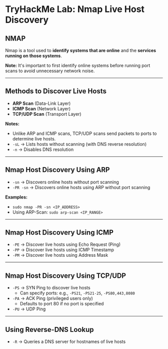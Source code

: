 # TryHackMe Lab: Nmap Live Host Discovery

## NMAP
Nmap is a tool used to **identify systems that are online** and the **services running on those systems**.  

**Note:** It's important to first identify online systems before running port scans to avoid unnecessary network noise.

---

## Methods to Discover Live Hosts
- **ARP Scan** (Data-Link Layer)  
- **ICMP Scan** (Network Layer)  
- **TCP/UDP Scan** (Transport Layer)  

**Notes:**  
- Unlike ARP and ICMP scans, TCP/UDP scans send packets to ports to determine live hosts.  
- `-sL` → Lists hosts without scanning (with DNS reverse resolution)  
- `-n` → Disables DNS resolution  

---

## Nmap Host Discovery Using ARP
- `-sn` → Discovers online hosts without port scanning  
- `-PR -sn` → Discovers online hosts using ARP without port scanning  

**Examples:**  
- `sudo nmap -PR -sn <IP_ADDRESS>`  
- Using ARP-Scan: `sudo arp-scan <IP_RANGE>`

---

## Nmap Host Discovery Using ICMP
- `-PE` → Discover live hosts using Echo Request (Ping)  
- `-PP` → Discover live hosts using ICMP Timestamp  
- `-PM` → Discover live hosts using Address Mask  

---

## Nmap Host Discovery Using TCP/UDP
- `-PS` → SYN Ping to discover live hosts  
  - Can specify ports: e.g., `-PS21`, `-PS21-25`, `-PS80,443,8080`  
- `-PA` → ACK Ping (privileged users only)  
  - Defaults to port 80 if no port is specified  
- `-PU` → UDP Ping  

---

## Using Reverse-DNS Lookup
- `-R` → Queries a DNS server for hostnames of live hosts

